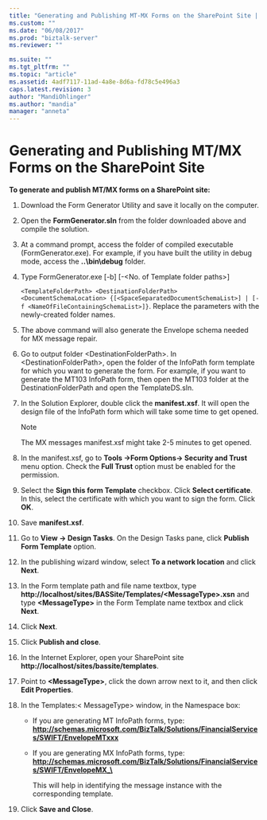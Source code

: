 ```yaml
---
title: "Generating and Publishing MT-MX Forms on the SharePoint Site | Microsoft Docs"
ms.custom: ""
ms.date: "06/08/2017"
ms.prod: "biztalk-server"
ms.reviewer: ""

ms.suite: ""
ms.tgt_pltfrm: ""
ms.topic: "article"
ms.assetid: 4adf7117-11ad-4a8e-8d6a-fd78c5e496a3
caps.latest.revision: 3
author: "MandiOhlinger"
ms.author: "mandia"
manager: "anneta"
---
```

# Generating and Publishing MT/MX Forms on the SharePoint Site
**To generate and publish MT/MX forms on a SharePoint site:**  
  
1.  Download the Form Generator Utility and save it locally on the computer.  
  
2.  Open the **FormGenerator.sln** from the folder downloaded above and compile the solution.  
  
3.  At a command prompt, access the folder of compiled executable (FormGenerator.exe). For example, if you have built the utility in debug mode, access the **..\bin\debug** folder.  
  
4.  Type FormGenerator.exe [-b] [-\<No. of Template folder paths>]  
  
     `<TemplateFolderPath> <DestinationFolderPath> <DocumentSchemaLocation> {[<SpaceSeparatedDocumentSchemaList>] | [-f <NameOfFileContainingSchemaList>]}`. Replace the parameters with the newly-created folder names.  
  
5.  The above command will also generate the Envelope schema needed for MX message repair.  
  
6.  Go to output folder \<DestinationFolderPath>. In \<DestinationFolderPath>, open the folder of the InfoPath form template for which you want to generate the form. For example, if you want to generate the MT103 InfoPath form, then open the MT103 folder at the DestinationFolderPath and open the TemplateDS.sln.  
  
7.  In the Solution Explorer, double click the **manifest.xsf**. It will open the design file of the InfoPath form which will take some time to get opened.  
  
    > [!NOTE]
    >  The MX messages manifest.xsf might take 2-5 minutes to get opened.  
  
8.  In the manifest.xsf, go to **Tools ->Form Options-> Security and Trust** menu option. Check the **Full Trust** option must be enabled for the permission.  
  
9. Select the **Sign this form Template** checkbox. Click **Select certificate**. In this, select the certificate with which you want to sign the form. Click **OK**.  
  
10. Save **manifest.xsf**.  
  
11. Go to **View -> Design Tasks**. On the Design Tasks pane, click **Publish Form Template** option.  
  
12. In the publishing wizard window, select **To a network location** and click **Next**.  
  
13. In the Form template path and file name textbox, type **http://localhost/sites/BASSite/Templates/\<MessageType>.xsn** and type **\<MessageType>** in the Form Template name textbox and click **Next**.  
  
14. Click **Next**.  
  
15. Click **Publish and close**.  
  
16. In the Internet Explorer, open your SharePoint site **http://localhost/sites/bassite/templates**.  
  
17. Point to **\<MessageType>**, click the down arrow next to it, and then click **Edit Properties**.  
  
18. In the Templates:\< MessageType> window, in the Namespace box:  
  
    -   If you are generating MT InfoPath forms, type: **http://schemas.microsoft.com/BizTalk/Solutions/FinancialServices/SWIFT/EnvelopeMTxxx**  
  
    -   If you are generating MX InfoPath forms, type: **http://schemas.microsoft.com/BizTalk/Solutions/FinancialServices/SWIFT/EnvelopeMX_\<MessageName>**  
  
         This will help in identifying the message instance with the corresponding template.  
  
19. Click **Save and Close**.